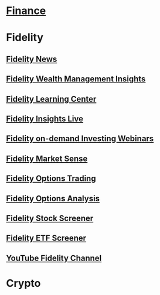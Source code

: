 # [Finance](decoder.md)

# Fidelity
## [Fidelity News](https://www.fidelity.com/news/overview)
## [Fidelity Wealth Management Insights](https://www.fidelity.com/learning-center/wealth-management-insights)
## [Fidelity Learning Center](https://www.fidelity.com/learning-center/overview)
## [Fidelity Insights Live](https://www.fidelity.com/learning-center/wealth-management-insights/insights-live-on-demand)
## [Fidelity on-demand Investing Webinars](https://www.fidelity.com/learning-center/events/investing-webinars)
## [Fidelity Market Sense](https://www.fidelity.com/learning-center/live-PI)
## [Fidelity Options Trading](https://www.fidelity.com/learning-center/investment-products/options/options-101-webinar-series-recording)
## [Fidelity Options Analysis](https://digital.fidelity.com/ftgw/digital/options-home/)
## [Fidelity Stock Screener](https://research2.fidelity.com/pi/stock-screener#fundBaskets)
## [Fidelity ETF Screener](https://digital.fidelity.com/prgw/digital/research/etf)

## [YouTube Fidelity Channel](https://www.youtube.com/@fidelityinvestments)

# Crypto
## 


